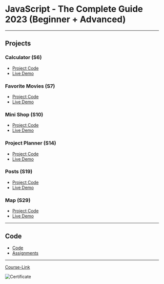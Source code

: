# JavaScript - The Complete Guide 2023 (Beginner + Advanced)

---

## Projects

### Calculator (S6)

- [Project Code](./Projects/01-Calculator/)
- [Live Demo](https://64abee11d243c6045ed86c14--earnest-lebkuchen-566e42.netlify.app/)

### Favorite Movies (S7)

- [Project Code](./Projects/02-Favorite-Movies/)
- [Live Demo](https://64abee67d243c60423d86b5d--silver-dango-d057e7.netlify.app/)

### Mini Shop (S10)

- [Project Code](./Projects/03-Mini-Shop/)
- [Live Demo](https://64abee8fd243c60423d86b6d--spectacular-monstera-77ee41.netlify.app/)

### Project Planner (S14)

- [Project Code](./Projects/04-Project-Planner/)
- [Live Demo](https://64abeec086e39408b546c372--sweet-melomakarona-ce06cd.netlify.app/)

### Posts (S19)

- [Project Code](./Projects/05-Posts/)
- [Live Demo](https://64abef0bd243c6045ed86eaf--poetic-squirrel-5efe6b.netlify.app/)

### Map (S29)

- [Project Code](./Projects/06-Map/)
- [Live Demo](https://64abef45cef94509edd7b71f--elaborate-heliotrope-f524d3.netlify.app/)

---

## Code

- [Code](Code)
- [Assignments](Code/assignments/)

---

[Course-Link](https://www.udemy.com/course/javascript-the-complete-guide-2020-beginner-advanced/)<br>

![Certificate](ude.my/UC-82e77178-63cc-4260-bf6b-fffa45d10bbb/)
<br>

